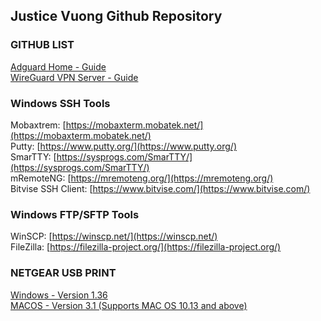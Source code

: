## Justice Vuong Github Repository

### GITHUB LIST
[Adguard Home - Guide](/adguard-home/)<br>
[WireGuard VPN Server - Guide](/wireguard-install/)

### Windows SSH Tools
Mobaxtrem: [https://mobaxterm.mobatek.net/](https://mobaxterm.mobatek.net/)<br>
Putty: [https://www.putty.org/](https://www.putty.org/)<br>
SmarTTY: [https://sysprogs.com/SmarTTY/](https://sysprogs.com/SmarTTY/)<br>
mRemoteNG: [https://mremoteng.org/](https://mremoteng.org/)<br>
Bitvise SSH Client: [https://www.bitvise.com/](https://www.bitvise.com/)<br>


### Windows FTP/SFTP Tools
WinSCP: [https://winscp.net/](https://winscp.net/)<br>
FileZilla: [https://filezilla-project.org/](https://filezilla-project.org/)<br>


### NETGEAR USB PRINT
[Windows - Version 1.36](/Netgear-Print/USB-Printer_Win_v1.36.zip)<br>
[MACOS - Version 3.1 (Supports MAC OS 10.13 and above)](/Netgear-Print/USB-Printer-MAC_V3.1.zip)
